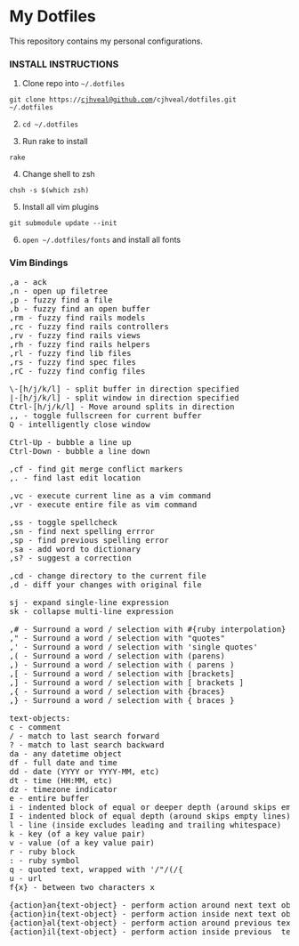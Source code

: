 # My Dotfiles
This repository contains my personal configurations.

### INSTALL INSTRUCTIONS
1. Clone repo into <code>~/.dotfiles</code>

  <code>git clone https://cjhveal@github.com/cjhveal/dotfiles.git ~/.dotfiles</code>

2. <code>cd ~/.dotfiles</code>

3. Run rake to install

  <code>rake</code>

4. Change shell to zsh

  <code>chsh -s $(which zsh)</code>

5. Install all vim plugins

  <code>git submodule update --init</code>

6. <code>open ~/.dotfiles/fonts</code> and install all fonts

### Vim Bindings
<pre>
,a - ack
,n - open up filetree
,p - fuzzy find a file
,b - fuzzy find an open buffer
,rm - fuzzy find rails models
,rc - fuzzy find rails controllers
,rv - fuzzy find rails views
,rh - fuzzy find rails helpers
,rl - fuzzy find lib files
,rs - fuzzy find spec files
,rC - fuzzy find config files

\-[h/j/k/l] - split buffer in direction specified
|-[h/j/k/l] - split window in direction specified
Ctrl-[h/j/k/l] - Move around splits in direction
,, - toggle fullscreen for current buffer
Q - intelligently close window

Ctrl-Up - bubble a line up
Ctrl-Down - bubble a line down

,cf - find git merge conflict markers
,. - find last edit location

,vc - execute current line as a vim command
,vr - execute entire file as vim command

,ss - toggle spellcheck
,sn - find next spelling errror
,sp - find previous spelling error
,sa - add word to dictionary
,s? - suggest a correction

,cd - change directory to the current file
,d - diff your changes with original file

sj - expand single-line expression
sk - collapse multi-line expression

,# - Surround a word / selection with #{ruby interpolation}
," - Surround a word / selection with "quotes"
,' - Surround a word / selection with 'single quotes'
,( - Surround a word / selection with (parens)
,) - Surround a word / selection with ( parens )
,[ - Surround a word / selection with [brackets]
,] - Surround a word / selection with [ brackets ]
,{ - Surround a word / selection with {braces}
,} - Surround a word / selection with { braces }

text-objects:
c - comment
/ - match to last search forward
? - match to last search backward
da - any datetime object
df - full date and time
dd - date (YYYY or YYYY-MM, etc)
dt - time (HH:MM, etc)
dz - timezone indicator
e - entire buffer
i - indented block of equal or deeper depth (around skips empty lines)
I - indented block of equal depth (around skips empty lines)
l - line (inside excludes leading and trailing whitespace)
k - key (of a key value pair)
v - value (of a key value pair)
r - ruby block
: - ruby symbol
q - quoted text, wrapped with '/"/(/{
u - url
f{x} - between two characters x

{action}an{text-object} - perform action around next text object
{action}in{text-object} - perform action inside next text object
{action}al{text-object} - perform action around previous text object
{action}il{text-object} - perform action inside previous  text object
<pre>
